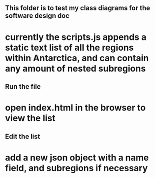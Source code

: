 ## This folder is to test my class diagrams for the software design doc

# currently the scripts.js appends a static text list of all the regions within Antarctica, and can contain any amount of nested subregions

## Run the file

# open index.html in the browser to view the list

## Edit the list

# add a new json object with a name field, and subregions if necessary
